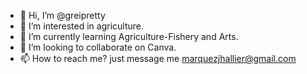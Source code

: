 - 👋 Hi, I’m @greipretty
- 👀 I’m interested in agriculture.
- 🌱 I’m currently learning Agriculture-Fishery and Arts.
- 💞️ I’m looking to collaborate on Canva.
- 📫 How to reach me? just message me marquezjhallier@gmail.com

<!---
greipretty/greipretty is a ✨ special ✨ repository because its `README.md` (this file) appears on your GitHub profile.
You can click the Preview link to take a look at your changes.
--->

